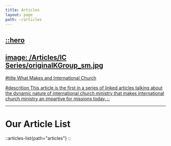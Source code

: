 ```yaml
---
title: Articles
layout: page
path: ~/articles
---
```



<a href="https://therodys.com/articles/ic-series" alt="What Makes and International Church">

::hero
---
image: /Articles/IC Series/originalKGroup_sm.jpg
---
#title 
What Makes and International Church

#descrition
This article is the first in a series of linked articles talking about the dynamic nature of  international church ministry that makes international church ministry an impartive for missions today.
::

</a>

---

# Our Article List
::articles-list{path="articles"}
::

